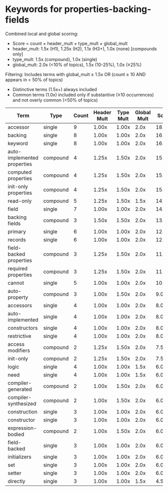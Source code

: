 # Keywords for properties-backing-fields

Combined local and global scoring:
- Score = count × header_mult × type_mult × global_mult
- header_mult: 1.5x (H1), 1.25x (H2), 1.1x (H3+), 1.0x (none) [compounds only]
- type_mult: 1.5x (compound), 1.0x (single)
- global_mult: 2.0x (<10% of topics), 1.5x (10-25%), 1.0x (≥25%)

Filtering: Includes terms with global_mult ≥ 1.5x OR (count ≥ 10 AND appears in < 50% of topics)
- Distinctive terms (1.5x+) always included
- Common terms (1.0x) included only if substantive (≥10 occurrences) and not overly common (<50% of topics)

| Term | Type | Count | Header Mult | Type Mult | Global Mult | Score |
|------|------|-------|-------------|-----------|-------------|-------|
| accessor | single | 9 | 1.00x | 1.00x | 2.0x | 18.000 |
| backing | single | 8 | 1.00x | 1.00x | 2.0x | 16.000 |
| keyword | single | 8 | 1.00x | 1.00x | 2.0x | 16.000 |
| auto-implemented properties | compound | 4 | 1.25x | 1.50x | 2.0x | 15.000 |
| computed properties | compound | 4 | 1.25x | 1.50x | 2.0x | 15.000 |
| init-only properties | compound | 4 | 1.25x | 1.50x | 2.0x | 15.000 |
| read-only | compound | 5 | 1.25x | 1.50x | 1.5x | 14.062 |
| field | single | 7 | 1.00x | 1.00x | 2.0x | 14.000 |
| backing fields | compound | 3 | 1.50x | 1.50x | 2.0x | 13.500 |
| primary | single | 6 | 1.00x | 1.00x | 2.0x | 12.000 |
| records | single | 6 | 1.00x | 1.00x | 2.0x | 12.000 |
| field-backed properties | compound | 3 | 1.25x | 1.50x | 2.0x | 11.250 |
| required properties | compound | 3 | 1.25x | 1.50x | 2.0x | 11.250 |
| cannot | single | 5 | 1.00x | 1.00x | 2.0x | 10.000 |
| auto-property | compound | 3 | 1.00x | 1.50x | 2.0x | 9.000 |
| accessors | single | 4 | 1.00x | 1.00x | 2.0x | 8.000 |
| auto-implemented | single | 4 | 1.00x | 1.00x | 2.0x | 8.000 |
| constructors | single | 4 | 1.00x | 1.00x | 2.0x | 8.000 |
| restrictive | single | 4 | 1.00x | 1.00x | 2.0x | 8.000 |
| access modifiers | compound | 2 | 1.25x | 1.50x | 2.0x | 7.500 |
| init-only | compound | 2 | 1.25x | 1.50x | 2.0x | 7.500 |
| logic | single | 4 | 1.00x | 1.00x | 1.5x | 6.000 |
| need | single | 4 | 1.00x | 1.00x | 1.5x | 6.000 |
| compiler-generated | compound | 2 | 1.00x | 1.50x | 2.0x | 6.000 |
| compiler-synthesized | compound | 2 | 1.00x | 1.50x | 2.0x | 6.000 |
| construction | single | 3 | 1.00x | 1.00x | 2.0x | 6.000 |
| constructor | single | 3 | 1.00x | 1.00x | 2.0x | 6.000 |
| expression-bodied | compound | 2 | 1.00x | 1.50x | 2.0x | 6.000 |
| field-backed | single | 3 | 1.00x | 1.00x | 2.0x | 6.000 |
| initializers | single | 3 | 1.00x | 1.00x | 2.0x | 6.000 |
| set | single | 3 | 1.00x | 1.00x | 2.0x | 6.000 |
| setter | single | 3 | 1.00x | 1.00x | 2.0x | 6.000 |
| directly | single | 3 | 1.00x | 1.00x | 1.5x | 4.500 |

